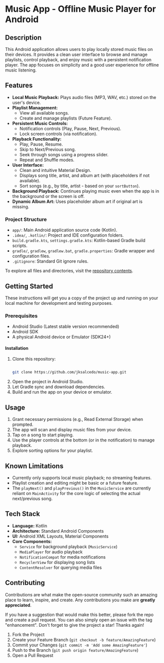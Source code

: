 # Music App - Offline Music Player for Android

## Description

This Android application allows users to play locally stored music files on their devices. It provides a clean user interface to browse and manage playlists, control playback, and enjoy music with a persistent notification player. The app focuses on simplicity and a good user experience for offline music listening.

## Features

*   **Local Music Playback:** Plays audio files (MP3, WAV, etc.) stored on the user's device.
*   **Playlist Management:**
    *   View all available songs.
    *   Create and manage playlists (Future Feature).
*   **Persistent Music Controls:**
    *   Notification controls (Play, Pause, Next, Previous).
    *   Lock screen controls (via notification).
*   **Playback Functionality:**
    *   Play, Pause, Resume.
    *   Skip to Next/Previous song.
    *   Seek through songs using a progress slider.
    *   Repeat and Shuffle modes.
*   **User Interface:**
    *   Clean and intuitive Material Design.
    *   Displays song title, artist, and album art (with placeholders if not available).
    *   Sort songs (e.g., by title, artist - based on your `sortButton`).
*   **Background Playback:** Continues playing music even when the app is in the background or the screen is off.
*   **Dynamic Album Art:** Uses placeholder album art if original art is missing.


### Project Structure

- `app/`: Main Android application source code (Kotlin).
- `.idea/`, `.kotlin/`: Project and IDE configuration folders.
- `build.gradle.kts`, `settings.gradle.kts`: Kotlin-based Gradle build scripts.
- `gradle/`, `gradlew`, `gradlew.bat`, `gradle.properties`: Gradle wrapper and configuration files.
- `.gitignore`: Standard Git ignore rules.

To explore all files and directories, visit the [repository contents](https://github.com/jksalcedo/music-app/tree/main).

## Getting Started

These instructions will get you a copy of the project up and running on your local machine for development and testing purposes.

### Prerequisites

*   Android Studio (Latest stable version recommended)
*   Android SDK
*   A physical Android device or Emulator (SDK24+)

#### Installation

1. Clone this repository:
   ```bash
   
   git clone https://github.com/jksalcedo/music-app.git
   ```
2. Open the project in Android Studio.
3. Let Gradle sync and download dependencies.
4. Build and run the app on your device or emulator.

## Usage

1.  Grant necessary permissions (e.g., Read External Storage) when prompted.
2.  The app will scan and display music files from your device.
3.  Tap on a song to start playing.
4.  Use the player controls at the bottom (or in the notification) to manage playback.
5.  Explore sorting options for your playlist.

## Known Limitations

*   Currently only supports local music playback; no streaming features.
*   Playlist creation and editing might be basic or a future feature.
*   The `playNext()` and `playPrevious()` in the `MusicService` are currently reliant on `MainActivity` for the core logic of selecting the actual next/previous song.

## Tech Stack

*   **Language:** Kotlin
*   **Architecture:** Standard Android Components
*   **UI:** Android XML Layouts, Material Components
*   **Core Components:**
    *   `Service` for background playback (`MusicService`)
    *   `MediaPlayer` for audio playback
    *   `NotificationCompat` for media notifications
    *   `RecyclerView` for displaying song lists
    *   `ContentResolver` for querying media files

## Contributing

Contributions are what make the open-source community such an amazing place to learn, inspire, and create. Any contributions you make are **greatly appreciated**.

If you have a suggestion that would make this better, please fork the repo and create a pull request. You can also simply open an issue with the tag "enhancement".
Don't forget to give the project a star! Thanks again!

1.  Fork the Project
2.  Create your Feature Branch (`git checkout -b feature/AmazingFeature`)
3.  Commit your Changes (`git commit -m 'Add some AmazingFeature'`)
4.  Push to the Branch (`git push origin feature/AmazingFeature`)
5.  Open a Pull Request
